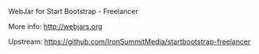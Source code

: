 WebJar for Start Bootstrap - Freelancer

More info: http://webjars.org

Upstream: https://github.com/IronSummitMedia/startbootstrap-freelancer
